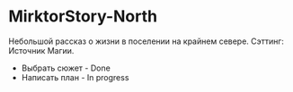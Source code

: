MirktorStory-North
==================

Небольшой рассказ о жизни в поселении на крайнем севере. Сэттинг: Источник Магии.

+ Выбрать сюжет - Done
+ Написать план - In progress
